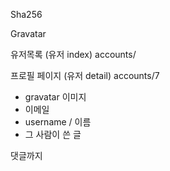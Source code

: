 Sha256

Gravatar



유저목록 (유저 index) accounts/



프로필 페이지 (유저 detail) accounts/7

* gravatar 이미지
* 이메일
* username / 이름
* 그 사람이 쓴 글



댓글까지